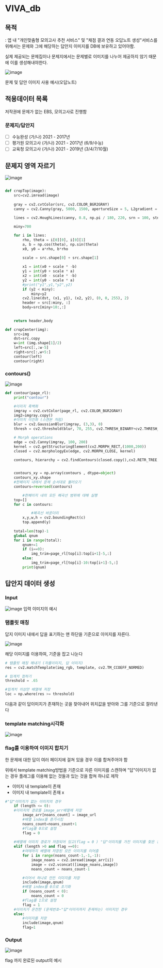 # VIVA_db
## 목적

: 앱 내 "개인맞춤형 모의고사 추천 서비스" 및 "채점 결과 연동 오답노트 생성"서비스를 위해서는 문제와 그에 해당하는 답안지 이미지를 DB에 보유하고 있어야함.

실제 제공되는 문제집이나 문제지에서는 문제별로 이미지를 나누어 제공하지 않기 때문에 이를 생성해내야한다.

![image](https://user-images.githubusercontent.com/52443701/121131499-dd4f9180-c86a-11eb-8dce-274c21ffad28.png)

문제 및 답안 이미지 사용 예시(오답노트)

## 적용데이터 목록

저작권에 문제가 없는 EBS, 모의고사로 진행함

### 문제지/답안지

- [ ]  수능완성 (가/나) 2021 - 2017년
- [ ]  평가원 모의고사 (가/나) 2021 - 2017년 (6/9/수능)
- [ ]  교육청 모의고사 (가/나) 2021 - 2019년 (3/4/7/10월)

## 문제지 영역 자르기

![image](https://user-images.githubusercontent.com/52443701/121131665-12f47a80-c86b-11eb-88ef-be0c91e1ea0b.png)


```python

def cropTop(image):
    src=cv2.imread(image)
  
    gray = cv2.cvtColor(src, cv2.COLOR_BGR2GRAY)
    canny = cv2.Canny(gray, 5000, 1500, apertureSize = 5, L2gradient = True)
 
    lines = cv2.HoughLines(canny, 0.8, np.pi / 180, 220, srn = 100, stn = 200, min_theta = 89, max_theta = 91)

    miny=700

    for i in lines:
        rho, theta = i[0][0], i[0][1]
        a, b = np.cos(theta), np.sin(theta)
        x0, y0 = a*rho, b*rho
        
        scale = src.shape[0] + src.shape[1]

        x1 = int(x0 + scale * -b)
        y1 = int(y0 + scale * a)
        x2 = int(x0 - scale * -b)
        y2 = int(y0 - scale * a)
        #print("y1",y1,"y2",y2)
        if (y2 < miny):
            miny=y2
        cv2.line(dst, (x1, y1), (x2, y2), (0, 0, 255), 2)
        header = src[:miny, :]
        body=src[miny+10:,:]
 
        
    return header,body
```

```python
def cropCenter(img):
    src=img
    dst=src.copy
    w=int (img.shape[1]/2)
    left=src[:,:w-5]
    right=src[:,w+5:]
    contour(left)
    contour(right)
```

### contours()

![image](https://user-images.githubusercontent.com/52443701/121131715-26074a80-c86b-11eb-9f28-5173452bfd34.png)

```python
def contour(page_rl):
    print("contour")

    #이미지 흑백화 
    imgray = cv2.cvtColor(page_rl, cv2.COLOR_BGR2GRAY) 
    img2=imgray.copy()
    #이미지 이진화 (스캔본 처럼)
    blur = cv2.GaussianBlur(imgray, (3,3), 0)
    thresh = cv2.threshold(blur, 70, 255, cv2.THRESH_BINARY+cv2.THRESH_OTSU)[1]

    # Morph operations
    edge = cv2.Canny(imgray, 100, 200)
    kernel = cv2.getStructuringElement(cv2.MORPH_RECT,(1000,200))
    closed = cv2.morphologyEx(edge, cv2.MORPH_CLOSE, kernel)

    contours, hierarchy = cv2.findContours(closed.copy(),cv2.RETR_TREE, cv2.CHAIN_APPROX_SIMPLE)
    

    contours_xy = np.array(contours , dtype=object)
    contours_xy.shape
    #한페이지 내에서 문제 순서대로 불러오기
    contours=reversed(contours)

		#한페이지 내의 모든 폐곡선 범위에 대해 실행 
    top=[]
    for c in contours:

			#폐곡선 바운더리 
        x,y,w,h = cv2.boundingRect(c)
        top.append(y)
  
    total=len(top)-1
    global qnum
    for i in range(total):
        qnum+=1
        if (i==0):
            img_trim=page_rl[top[i]:top[i+1]-5,:]
        else:
            img_trim=page_rl[top[i]-10:top[i+1]-5,:]
        print(qnum)

```

## 답안지 데이터 생성

### Input

![image](https://user-images.githubusercontent.com/52443701/121131773-36b7c080-c86b-11eb-9158-7bd3db3a6361.png)
입력 이미지의 예시 

### 탬플릿 매칭

답지 이미지 내에서 답을 표기하는 맨 하단을 기준으로 이미지를 자른다.

![image](https://user-images.githubusercontent.com/52443701/121131815-46cfa000-c86b-11eb-9c13-c86f0f4aaab5.png)


해당 이미지를 이용하여, 기준을 잡고 나눈다

```python
# 탬플릿 매칭 해내기 (자를이미지, 답 이미지)
res = cv2.matchTemplate(img_rgb, template, cv2.TM_CCOEFF_NORMED)

# 임계치 정하기 
threshold = .65

#임계치 이상만 배열에 저장
loc = np.where(res >= threshold)
```

다음과 같이 답이미지가 존재하는 곳을 찾아내어 위치값을 받아와 그를 기준으로 잘라낸다

### template matching시각화

![image](https://user-images.githubusercontent.com/52443701/121131859-564ee900-c86b-11eb-9b2a-68e1576b6eeb.png)


### flag를 이용하여 이미지 합치기

한 문제에 대한 답이 여러 페이지에 걸쳐 있을 경우 이를 합쳐주어야 함

위에서 template matching방법을 기준으로 자른 이미지를 스캔하며 "답"이미지가 없는 경우 플래그를 이용해 없는 것들과 있는 것을 합쳐 하나로 제작 

- 이미지 내 template이 존재
- 이미지 내 template이 존재 x

```python
#"답"이미지가 없는 이미지의 경우 
    if (length <= 0):
    #이미지의 경로를 image_arr배열에 저장
        image_arr[noans_count] = image_url
        #배열 index를 증가시킴 
        noans_count=noans_count+1
        #flag를 0으로 설정
        flag = 0
        
    #배열에 이미지 경로가 저장되어 있고(flag = 0 ) "답"이미지를 가진 이미지를 찾은 경우
    elif (length >0 and flag ==0):
        #여태까지 배열에 저장된 모든 이미지를 이어줌 
        for i in range(noans_count-1,-1,-1):
            image_noans = cv2.imread(image_arr[i])
            image = cv2.vconcat([image_noans,image])
            noans_count = noans_count-1

        #이어서 하나로 만든 이미지를 저장 
        include(image,qnum)
        #배열 index를 0으로 초기화 
        if (noans_count < 0):
            noans_count = 0
        #flag를 1으로 설정 
        flag = 1
    #이미지가 온전한 (문제번호~"답"이미지까지 존재하는) 이미지인 경우
    else:
        #이미지를 저장 
        include(image,qnum) 
        flag=1
```

### Output
![image](https://user-images.githubusercontent.com/52443701/121131910-6a92e600-c86b-11eb-8018-a94f634bf29d.png)

flag 까지 완료된 output의 예시
